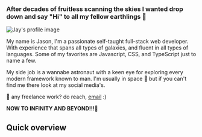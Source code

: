 ### After decades of fruitless scanning the skies I wanted drop down and say "Hi" to all my fellow earthlings 👋

![Jay's profile image](https://i.lensdump.com/i/TSQsgT.png)

My name is Jason, I'm a passionate self-taught full-stack web developer. With experience that spans all types of galaxies, and fluent in all types of languages. Some of my favorites are Javascript, CSS,  and TypeScript just to name a few. 

My side job is a wannabe astronaut with a keen eye for exploring every modern framework known to man. I'm usually in space 🔭 but if you can't find me there look at my social media's. 

💼 any freelance work? do reach, [email]() :)

**NOW TO INFINITY AND BEYOND!!!🚀**

## Quick overview



<!--
**Jaysavvy/Jaysavvy** is a ✨ _special_ ✨ repository because its `README.md` (this file) appears on your GitHub profile.



Here are some ideas to get you started:

- 🔭 I’m currently working on ...
- 🌱 I’m currently learning ...
- 👯 I’m looking to collaborate on ...
- 🤔 I’m looking for help with ...
- 💬 Ask me about ...
- 📫 How to reach me: ...
- 😄 Pronouns: ...
- ⚡ Fun fact: ...
-->
